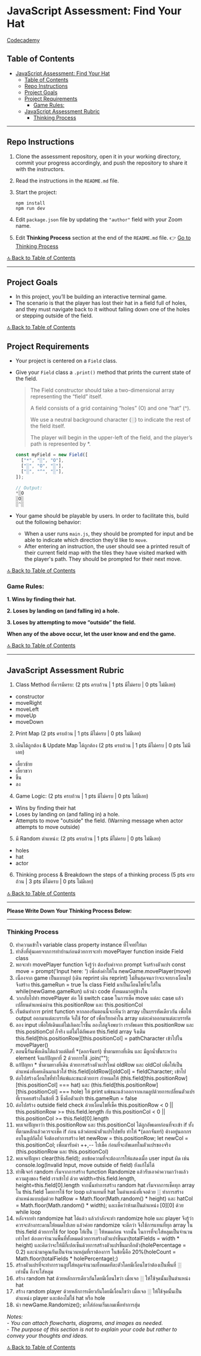 # JavaScript Assessment: Find Your Hat

[Codecademy](https://www.codecademy.com/projects/practice/find-your-hat)

## Table of Contents

- [JavaScript Assessment: Find Your Hat](#javascript-assessment-find-your-hat)
  - [Table of Contents](#table-of-contents)
  - [Repo Instructions](#repo-instructions)
  - [Project Goals](#project-goals)
  - [Project Requirements](#project-requirements)
    - [Game Rules:](#game-rules)
  - [JavaScript Assessment Rubric](#javascript-assessment-rubric)
    - [Thinking Process](#thinking-process)

---

## Repo Instructions

1. Clone the assessment repository, open it in your working directory, commit your progress accordingly, and push the repository to share it with the instructors.
2. Read the instructions in the `README.md` file.
3. Start the project:

   ```terminal
   npm install
   npm run dev
   ```

4. Edit `package.json` file by updating the `"author"` field with your Zoom name.
5. Edit **Thinking Process** section at the end of the `README.md` file. 👉 [Go to Thinking Process](#thinking-process)

[🔝 Back to Table of Contents](#table-of-contents)

---

## Project Goals

- In this project, you’ll be building an interactive terminal game.
- The scenario is that the player has lost their hat in a field full of holes, and they must navigate back to it without falling down one of the holes or stepping outside of the field.

[🔝 Back to Table of Contents](#table-of-contents)

## Project Requirements

- Your project is centered on a `Field` class.
- Give your `Field` class a `.print()` method that prints the current state of the field.

  > The Field constructor should take a two-dimensional array representing the “field” itself.
  >
  > A field consists of a grid containing “holes” (O) and one “hat” (^).
  >
  > We use a neutral background character (░) to indicate the rest of the field itself.
  >
  > The player will begin in the upper-left of the field, and the player’s path is represented by \*.

  ```js
  const myField = new Field([
  	["*", "░", "O"],
  	["░", "O", "░"],
  	["░", "^", "░"],
  ]);

  // Output:
  *░O
  ░O░
  ░^░

  ```

- Your game should be playable by users. In order to facilitate this, build out the following behavior:

  - When a user runs `main.js`, they should be prompted for input and be able to indicate which direction they’d like to `move`.
  - After entering an instruction, the user should see a printed result of their current field map with the tiles they have visited marked with the player's path. They should be prompted for their next move.

[🔝 Back to Table of Contents](#table-of-contents)

### Game Rules:

**1. Wins by finding their hat.**

**2. Loses by landing on (and falling in) a hole.**

**3. Loses by attempting to move “outside” the field.**

**When any of the above occur, let the user know and end the game.**

[🔝 Back to Table of Contents](#table-of-contents)

---

## JavaScript Assessment Rubric

1. Class Method ที่ควรมีครบ: (2 pts ครบถ้วน | 1 pts มีไม่ครบ | 0 pts ไม่มีเลย)

- constructor
- moveRight
- moveLeft
- moveUp
- moveDown

2. Print Map (2 pts ครบถ้วน | 1 pts มีไม่ครบ | 0 pts ไม่มีเลย)

3. เดินได้ถูกต้อง & Update Map ได้ถูกต้อง (2 pts ครบถ้วน | 1 pts มีไม่ครบ | 0 pts ไม่มีเลย)

- เลี้ยวซ้าย
- เลี้ยวขวา
- ขึ้น
- ลง

4. Game Logic: (2 pts ครบถ้วน | 1 pts มีไม่ครบ | 0 pts ไม่มีเลย)

- Wins by finding their hat
- Loses by landing on (and falling in) a hole.
- Attempts to move "outside" the field. (Warning message when actor attempts to move outside)

5. มี Random ตำแหน่ง: (2 pts ครบถ้วน | 1 pts มีไม่ครบ | 0 pts ไม่มีเลย)

- holes
- hat
- actor

6. Thinking process & Breakdown the steps of a thinking process (5 pts ครบถ้วน | 3 pts มีไม่ครบ | 0 pts ไม่มีเลย)

[🔝 Back to Table of Contents](#table-of-contents)

---

**Please Write Down Your Thinking Process Below:**

---

### Thinking Process

0. ทำความเข้าใจ variable class property instance ที่โจทย์ให้มา
1. ทำสิ่งที่คุ้นเคยจากการทำบ้านก่อนด้วยการจะทำ movePlayer function inside Field class
2. พอจะทำ movePlayer function จึงรู้ว่า ต้องรับค่าจาก prompt จึงสร้างตัวแปร const move = prompt('Input here: ') เพื่อส่งค่าให้ใน newGame.movePlayer(move)
3. เนื่องจาก game เป็นแบบลูป (เดิน reprint เดิน reprint) ไม่สิ้นสุดจนกว่าจะเจอบางเงื่อนไข จึงสร้าง this.gameRun = true ใน class Field มาเป็นเงื่อนไขที่จะใส่ใน while(newGame.gameRun) แล้วนำ code ทั้งหมดมาอยู่ข้างใน
4. วกกลับไปทำ movePlayer ต่อ ใช้ switch case ในการเช็ค move แต่ละ case แล้วเปลี่ยนตำแหน่งผ่าน this.positionRow และ this.positionCol
5. เริ่มต้นทำการ print function หากลองรันตอนนี้จะเห็นว่า array เป็นบรรทัดเดียวกัน เพื่อให้ output ออกมาแต่ละบรรทัด จึงใช้ for of เพื่อเรียกค่าใน array แต่ละค่าออกมาแต่ละบรรทัด
6. ลอง input เพื่อให้เดินแต่ไม่เกิดอะไรขึ้น ลองไล่ดูจึงพบว่า เราอัพเดท this.positionRow และ this.positionCol ก็จริง แต่ไม่ได้อัพเดท this.field array จึงเติม this.field[this.positionRow][this.positionCol] = pathCharacter เข้าไปใน movePlayer()
7. ตอนนี้รันเพื่อเดินได้แล้วแต่ติดที่ *(ดอกจันทร์) ซ้ำตามทางที่เดิน และ มีลูกน้ำขั้นระหว่าง element จึงแก้ปัญหาที่ 2 ด้วยการใช้ .join("");
8. แก้ปัญหา * ซ้ำตามทางที่เดิน ด้วยการสร้างตัวแปรใหม่ oldRow และ oldCol เพื่อให้เป็นตำแหน่งที่เคยเดินมาแล้วใส่ this.field[oldRow][oldCol] = fieldCharacter; เข้าไป
9. ต่อไปสร้างเงื่อนไขที่ทำให้แพ้และชนะด้วยการ กำหนดให้ (this.field[this.positionRow][this.positionCol] === hat) และ (this.field[this.positionRow][this.positionCol] === hole) ให้ print แพ้ชนะแล้วออกจากเกมลูปด้วยการเปลี่ยนตัวแปรที่เราเคยสร้างในข้อที่ 3 ซึ่งคือตัวแปร this.gameRun = false
10. ต่อไปสร้าง outside field check ด้วยเงื่อนไขที่เช็ค this.positionRow < 0 || this.positionRow >= this.field.length กับ this.positionCol < 0 || this.positionCol >= this.field[0].length
11. พบเจอปัญหาว่า this.positionRow และ this.positionCol ได้ถูกอัพเดทก่อนที่จะเข้า if ทั้งที่ตามหลักแล้วควรจะเช็ค if ก่อน แล้วค่อยนำตัวแปรไปขยับ ทำให้ *(ดอกจันทร์) ค้างอยู่นอกกรอบในลูปถัดไป จึงต้องทำการสร้าง let newRow = this.positionRow; let newCol = this.positionCol; เพื่อมารับค่า ++,-- ไปเช็ค ก่อนที่จะอัพเดทในตัวแปรของจริง (this.positionRow และ this.positionCol)
12. พบเจอปัญหา clear(this.field); ลบข้อความที่จะต้องการให้แสดงเมื่อ user input ผิด เช่น console.log(Invalid Input, move outside of field) ยังแก้ไม่ได้
13. ทำฟีเจอร์ random เริ่มจากการสร้าง function Randomize แล้วรับเอาค่าความกว้างแล้วความสูงของ field เราเข้าไป ด้วย width=this.field.length, height=this.field[0].length จากนั้นทำการสร้าง random hat เริ่มจากการเช็คทุก array ใน this.field โดยการใช้ for loop แล้วแทนที่ hat ในตำแหน่งที่เจอด้วย ░ ทำการสร้างตำแหน่งแบบสุ่มด้วย hatRow = Math.floor(Math.random() * height) และ hatCol = Math.floor(Math.random() * width); และเช็คว่าห้ามเป็นตำแหน่ง [0][0] ด้วย while loop
14. หลังจากทำ randomize hat ได้แล้ว แล้วกำลังจะทำ randomize hole และ player จึงรู้ว่าควรจะล้างกระดานให้หมดไปเลย แล้วค่อย randomize จะดีกว่า จึงใช้การแทนที่ทุก array ใน this.field ด้วยการใช้ for loop ให้เป็น ░ ให้หมดก่อน จากนั้น ในการที่จะใส่หลุมเป็นจำนวนเท่าไหร่ ต้องหาจำนวนพื้นที่ทั้งหมดด้วยการสร้างตัวแปรขึ้นมา(totalFields = width * height) และคิดว่าจะให้มีกี่เปอเซ็นด้วยการสร้างตัวแปรขึ้นมาอีกตัว(holePercentage = 0.2) และนำมาคูณกันเป็นจำนวนหลุ่มที่เราต้องการ ในข้อนี้คือ 20%(holeCount = Math.floor(totalFields * holePercentage);)
15. สร้างตัวแปรที่จะทำการวนลูปใส่หลุมจำนวนทั้งหมดทีละตัวโดยมีเงื่อนไขว่าต้องเป็นพื้นที่ ░ เท่านั้น ถึงจะใส่หลุม
16. สร้าง random hat ด้วยหลักการเดียวกันโดยมีเงื่อนไขว่า เมื่อเจอ ░ ให้ใช้จุดนั้นเป็นตำแหน่ง hat
17. สร้าง random player ด้วยหลักการเดียวกันโดยมีเงื่อนไขว่า เมื่อเจอ ░ ให้ใช้จุดนั้นเป็นตำแหน่ง player และต้องไม่ใช่ hat หรือ hole
18. นำ newGame.Randomize(); มาใส่ก่อนเริ่มเกมเพื่อทำการสุ่ม

_Notes:_<br>
_- You can attach flowcharts, diagrams, and images as needed._<br>
_- The purpose of this section is not to explain your code but rather to convey your thoughts and ideas._

[🔝 Back to Table of Contents](#table-of-contents)
